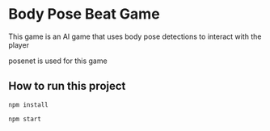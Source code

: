 # Body Pose Beat Game

This game is an AI game that uses body pose detections to interact with the player

posenet is used for this game

## How to run this project
``` npm install ```

``` npm start ```

